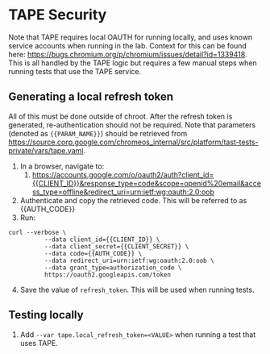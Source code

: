 # TAPE Security
Note that TAPE requires local OAUTH for running locally, and uses known service
accounts when running in the lab. Context for this can be found here:
https://bugs.chromium.org/p/chromium/issues/detail?id=1339418. This is all
handled by the TAPE logic but requires a few manual steps when running tests
that use the TAPE service.

## Generating a local refresh token
All of this must be done outside of chroot. After the refresh token is generated,
re-authentication should not be required. Note that parameters (denoted as
`{{PARAM_NAME}}`) should be retrieved from https://source.corp.google.com/chromeos_internal/src/platform/tast-tests-private/vars/tape.yaml.

1. In a browser, navigate to:
   1. https://accounts.google.com/o/oauth2/auth?client_id={{CLIENT_ID}}&response_type=code&scope=openid%20email&access_type=offline&redirect_uri=urn:ietf:wg:oauth:2.0:oob
2. Authenticate and copy the retrieved code. This will be referred to as {{AUTH_CODE}}
3. Run:
```shell
curl --verbose \
	      --data client_id={{CLIENT_ID}} \
	      --data client_secret={{CLIENT_SECRET}} \
	      --data code={{AUTH_CODE}} \
	      --data redirect_uri=urn:ietf:wg:oauth:2.0:oob \
	      --data grant_type=authorization_code \
	      https://oauth2.googleapis.com/token
```
4. Save the value of `refresh_token`. This will be used when running tests.

## Testing locally
1. Add `--var tape.local_refresh_token=<VALUE>` when running a test that uses TAPE.